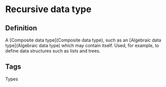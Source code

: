# Recursive data type

## Definition
A [Composite data type](Composite data type), such as an [Algebraic data type](Algebraic data type) which may contain itself. Used, for example, to define data structures such as lists and trees.

## Tags
Types


